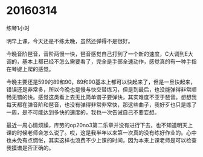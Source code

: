 # 20160314

练琴1小时

明早上课，今天还是不练太晚，虽然还弹得不是很好。

今晚音阶琶音，音阶两慢一快，琶音感觉自己打到了一个新的速度，C大调到E大调的，基本上都已经不怎么需要看了，完全是手部全速动作，感觉真的有一种手指在琴键上爬的感觉。

今晚主要还是599的89和90，89和90基本上都可以快起来了，但是一旦快起来，错误还是非常多，所以今晚也是慢与快交替练习，但是到最后，也没能弹得非常顺畅无错的快。感觉这类看上去无比简单谱子要弹快，其实难度不亚于琶音。想想我每天都在弹音阶和琶音，也没有弹得非常非常快，那这些曲子，我好歹也只是练了一周，是不可能达到多快的速度的，我也一次告诫自己不要妄想。

最近一周心情烦躁，库劳的op20no3第二乐章并没有进行下去，也不知道明天上课的时候老师会怎么说了。哎，这是我半年以来第一次真的没有练好作业的。心中也未免有点惆怅，其实这样也浪费不少上课的时间，因为本来上课老师是可以检查我摸谱是否正确的。